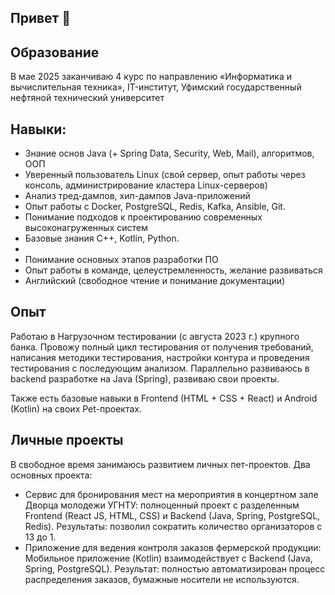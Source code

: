 ## Привет 👋

## **Образование**
В мае 2025 заканчиваю 4 курс по направлению «Информатика и вычислительная техника», IT-институт, Уфимский государственный нефтяной технический университет 

## **Навыки:**
-	Знание основ Java (+ Spring Data, Security, Web, Mail), алгоритмов, ООП
-	Уверенный пользователь Linux (свой сервер, опыт работы через консоль, администрирование кластера Linux-серверов)
-	Анализ тред-дампов, хип-дампов Java-приложений 
-	Опыт работы с Docker, PostgreSQL, Redis, Kafka, Ansible, Git.
-	Понимание подходов к проектированию современных высоконагруженных систем
-	Базовые знания C++, Kotlin, Python.
-	
-	Понимание основных этапов разработки ПО
-	Опыт работы в команде, целеустремленность, желание развиваться
-	Английский (свободное чтение и понимание документации)

## **Опыт**

Работаю в Нагрузочном тестировании (с августа 2023 г.) крупного банка. Провожу полный цикл тестирования от получения требований, написания методики тестирования, настройки контура и проведения тестирования с последующим анализом.
Параллельно развиваюсь в backend разработке на Java (Spring), развиваю свои проекты.

Также есть базовые навыки в Frontend (HTML + CSS + React) и Android (Kotlin) на своих Pet-проектах.

## **Личные проекты**
В свободное время занимаюсь развитием личных пет-проектов. Два основных проекта:
- Сервис для бронирования мест на мероприятия в концертном зале Дворца молодежи УГНТУ: полноценный проект с разделенным Frontend (React JS, HTML, CSS) и Backend (Java, Spring, PostgreSQL, Redis). Результаты: позволил сократить количество организаторов с 13 до 1.
- Приложение для ведения контроля заказов фермерской продукции: Мобильное приложение (Kotlin) взаимодействует с Backend (Java, Spring, PostgreSQL). Результат: полностью автоматизирован процесс распределения заказов, бумажные носители не используются.
